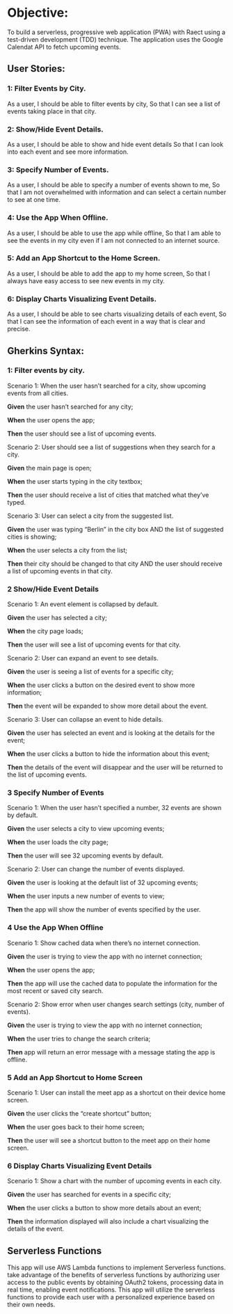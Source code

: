 # Objective:

To build a serverless, progressive web application (PWA) with Raect using a test-driven development (TDD) technique. The application uses the Google Calendat API to fetch upcoming events.


## User Stories:

### 1: Filter Events by City. 

As a user,
I should be able to filter events by city,
So that I can see a list of events taking place in that city.
	
### 2: Show/Hide Event Details. 

As a user,
I should be able to show and hide event details
So that I can look into each event and see more information.

### 3: Specify Number of Events. 

As a user,
I should be able to specify a number of events shown to me,
So that I am not overwhelmed with information and can select a certain number to see at one time.

### 4: Use the App When Offline.

As a user,
I should be able to use the app while offline,
So that I am able to see the events in my city even if I am not connected to an internet source.

### 5: Add an App Shortcut to the Home Screen. 

As a user,
I should be able to add the app to my home screen,
So that I always have easy access to see new events in my city.

### 6: Display Charts Visualizing Event Details.

As a user,
I should be able to see charts visualizing details of each event,
So that I can see the information of each event in a way that is clear and precise.



## Gherkins Syntax:

### 1: Filter events by city.
Scenario 1: When the user hasn’t searched for a city, show upcoming events from all cities. 

**Given** the user hasn’t searched for any city;

**When** the user opens the app;

**Then** the user should see a list of upcoming events.

Scenario 2: User should see a list of suggestions when they search for a city.

**Given** the main page is open;

**When** the user starts typing in the city textbox;

**Then** the user should receive a list of cities that matched what they’ve typed.

Scenario 3: User can select a city from the suggested list. 

**Given** the user was typing “Berlin” in the city box AND the list of suggested cities is showing;

**When** the user selects a city from the list;

**Then** their city should be changed to that city AND the user should receive a list of upcoming events in that city.

### 2 Show/Hide Event Details

Scenario 1: An event element is collapsed by default.

**Given** the user has selected a city;

**When** the city page loads;

**Then** the user will see a list of upcoming events for that city.

Scenario 2: User can expand an event to see details.

**Given** the user is seeing a list of events for a specific city;

**When** the user clicks a button on the desired event to show more information;

**Then** the event will be expanded to show more detail about the event.

Scenario 3: User can collapse an event to hide details.

**Given** the user has selected an event and is looking at the details for the event;

**When** the user clicks a button to hide the information about this event;

**Then** the details of the event will disappear and the user will be returned to the list of upcoming events.

### 3 Specify Number of Events

Scenario 1: When the user hasn’t specified a number, 32 events are shown by default.

**Given** the user selects a city to view upcoming events;

**When** the user loads the city page;

**Then** the user will see 32 upcoming events by default.

Scenario 2: User can change the number of events displayed.

**Given** the user is looking at the default list of 32 upcoming events;

**When** the user inputs a new number of events to view;

**Then** the app will show the number of events specified by the user.

### 4 Use the App When Offline

Scenario 1: Show cached data when there’s no internet connection.

**Given** the user is trying to view the app with no internet connection;

**When** the user opens the app;

**Then** the app will use the cached data to populate the information for the most recent or saved city search.

Scenario 2: Show error when user changes search settings (city, number of events).

**Given** the user is trying to view the app with no internet connection;

**When** the user tries to change the search criteria;

**Then** app will return an error message with a message stating the app is offline.

### 5 Add an App Shortcut to Home Screen 

Scenario 1: User can install the meet app as a shortcut on their device home screen.
		
**Given** the user clicks the “create shortcut” button;
		
**When** the user goes back to their home screen;

**Then** the user will see a shortcut button to the meet app on their home screen.

### 6 Display Charts Visualizing Event Details

Scenario 1: Show a chart with the number of upcoming events in each city.

**Given** the user has searched for events in a specific city;

**When** the user clicks a button to show more details about an event;

**Then** the information displayed will also include a chart visualizing the details of the event.

## Serverless Functions

This app will use AWS Lambda functions to implement Serverless functions. take advantage of the benefits of serverless functions by authorizing user access to the public events by obtaining OAuth2 tokens, processing data in real time, enabling event notifications. This app will utilize the serverless functions to provide each user with a personalized experience based on their own needs.